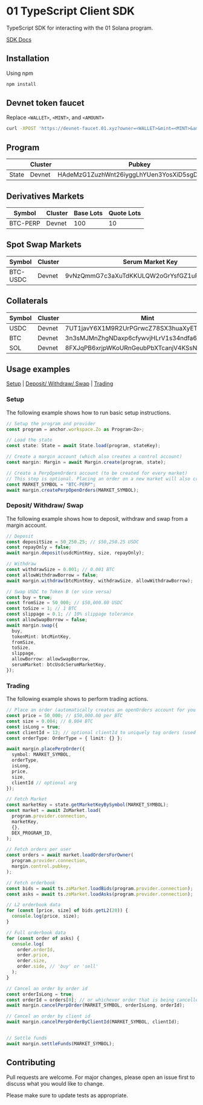# 01 TypeScript Client SDK

TypeScript SDK for interacting with the 01 Solana program.

[SDK Docs](https://01protocol.github.io/zo-client/)

## Installation

Using npm

```bash
npm install
```

## Devnet token faucet 
Replace `<WALLET>`, `<MINT>`, and `<AMOUNT>`
```bash 
curl -XPOST 'https://devnet-faucet.01.xyz?owner=<WALLET>&mint=<MINT>&amount=<AMOUNT>'
```

## Program
|       | Cluster | Pubkey                                       |
| ----- |---------|----------------------------------------------|
| State | Devnet  | HAdeMzG1ZuzhWnt26iyggLhYUen3YosXiD5sgDXJoNDY |

## Derivatives Markets
| Symbol      | Cluster | Base Lots | Quote Lots |
| ----------- | ------- | --------- | ---------- |
| BTC-PERP    | Devnet  | 100       | 10         |

## Spot Swap Markets 
| Symbol   | Cluster | Serum Market Key                             |
|----------| ------- |----------------------------------------------|
| BTC-USDC | Devnet  | 9vNzQmmG7c3aXuTdKKULQW2oGrYsfGZ1uRsMtgZ2APJF |

## Collaterals 
| Symbol      | Cluster | Mint                                         | Decimals |
| ----------- | ------- | -------------------------------------------- | -------- |
| USDC        | Devnet  | 7UT1javY6X1M9R2UrPGrwcZ78SX3huaXyETff5hm5YdX | 6        |
| BTC         | Devnet  | 3n3sMJMnZhgNDaxp6cfywvjHLrV1s34ndfa6xAaYvpRs | 6        |
| SOL         | Devnet  | 8FXJqPB6xrjpWKoURnGeubPbXTcanjV4KSsN8gQYqdvM | 9        |

## Usage examples

[Setup](#setup) | [Deposit/ Withdraw/ Swap](#deposit) | [Trading](#trading)

### <a name="setup"></a> Setup

The following example shows how to run basic setup instructions.

```typescript
// Setup the program and provider
const program = anchor.workspace.Zo as Program<Zo>;

// Load the state
const state: State = await State.load(program, stateKey);

// Create a margin account (which also creates a control account)
const margin: Margin = await Margin.create(program, state);

// Create a PerpOpenOrders account (to be created for every market)
// This step is optional. Placing an order on a new market will also create the account automatically.
const MARKET_SYMBOL = "BTC-PERP";
await margin.createPerpOpenOrders(MARKET_SYMBOL);
```

### <a name="deposit"></a> Deposit/ Withdraw/ Swap

The following example shows how to deposit, withdraw and swap from a margin account.

```typescript
// Deposit
const depositSize = 50_250.25; // $50,250.25 USDC
const repayOnly = false;
await margin.deposit(usdcMintKey, size, repayOnly);

// Withdraw
const withdrawSize = 0.001; // 0.001 BTC
const allowWithdrawBorrow = false;
await margin.withdraw(btcMintKey, withdrawSize, allowWithdrawBorrow);

// Swap USDC to Token B (or vice versa)
const buy = true;
const fromSize = 50_000; // $50,000.00 USDC
const toSize = 1; // 1 BTC
const slippage = 0.1; // 10% slippage tolerance
const allowSwapBorrow = false;
await margin.swap({
  buy,
  tokenMint: btcMintKey,
  fromSize,
  toSize,
  slippage,
  allowBorrow: allowSwapBorrow,
  serumMarket: btcUsdcSerumMarketKey,
});
```

### <a name="trading"></a> Trading

The following example shows to perform trading actions.

```typescript
// Place an order (automatically creates an openOrders account for you if placing on a new market)
const price = 50_000; // $50,000.00 per BTC
const size = 0.004; // 0.004 BTC
const isLong = true;
const clientId = 12; // optional clientId to uniquely tag orders (used in CancelPerpOrderByClientId)
const orderType: OrderType = { limit: {} };

await margin.placePerpOrder({
  symbol: MARKET_SYMBOL,
  orderType,
  isLong,
  price,
  size,
  clientId // optional arg
});

// Fetch Market
const marketKey = state.getMarketKeyBySymbol(MARKET_SYMBOL);
const market = await ZoMarket.load(
  program.provider.connection,
  marketKey,
  {},
  DEX_PROGRAM_ID,
);

// Fetch orders per user
const orders = await market.loadOrdersForOwner(
  program.provider.connection,
  margin.control.pubkey,
);

// Fetch orderbook
const bids = await ts.zoMarket.loadBids(program.provider.connection);
const asks = await ts.zoMarket.loadAsks(program.provider.connection);

// L2 orderbook data
for (const [price, size] of bids.getL2(20)) {
  console.log(price, size);
}

// Full orderbook data
for (const order of asks) {
  console.log(
    order.orderId,
    order.price,
    order.size,
    order.side, // 'buy' or 'sell'
  );
}

// Cancel an order by order id
const orderIsLong = true;
const orderId = orders[0]; // or whichever order that is being cancelled
await margin.cancelPerpOrder(MARKET_SYMBOL, orderIsLong, orderId);

// Cancel an order by client id
await margin.cancelPerpOrderByClientId(MARKET_SYMBOL, clientId);


// Settle funds
await margin.settleFunds(MARKET_SYMBOL);
```

## Contributing

Pull requests are welcome. For major changes, please open an issue first to discuss what you would like to change.

Please make sure to update tests as appropriate.
